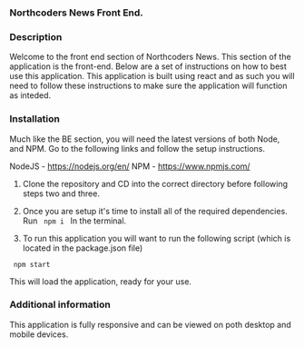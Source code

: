 ### Northcoders News Front End.


### Description

Welcome to the front end section of Northcoders News.
This section of the application is the front-end. Below are a set of instructions on how to best use this application.
This application is built using react and as such you will need to follow these instructions to make sure the application will function as inteded.

### Installation
Much like the BE section, you will need the latest versions of both Node, and NPM.
Go to the following links and follow the setup instructions.



NodeJS - https://nodejs.org/en/
NPM - https://www.npmjs.com/

  1. Clone the repository and CD into the correct directory before following steps two and three.
  

  2. Once you are setup it's time to install all of the required dependencies. Run  ```  npm i  ``` In the terminal.


  3. To run this application you will want to run the following script (which is located in the package.json file)

   ```  npm start  ```

This will load the application, ready for your use.


### Additional information

This application is fully responsive and can be viewed on poth desktop and mobile devices.



